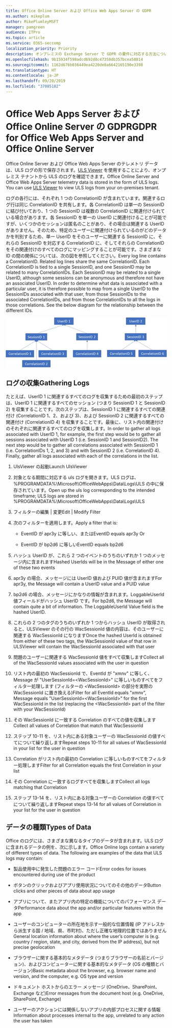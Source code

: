 ```yaml
---
title: Office Online Server および Office Web Apps Server の GDPR
ms.author: mikeplum
author: MikePlumleyMSFT
manager: pamgreen
audience: ITPro
ms.topic: article
ms.service: O365-seccomp
localization_priority: Priority
description: オンプレミスの Exchange Server で GDPR の要件に対応する方法について説明します。
ms.openlocfilehash: 9b15934f598adcd692d8c47358db357bcea58814
ms.sourcegitcommit: 1162d676b036449ea4220de8a6642165190e3398
ms.translationtype: HT
ms.contentlocale: ja-JP
ms.lasthandoff: 09/20/2019
ms.locfileid: "37085102"
---
```

# <a name="gdpr-for-office-web-apps-server-and-office-online-server"></a><span data-ttu-id="accca-103">Office Web Apps Server および Office Online Server の GDPR</span><span class="sxs-lookup"><span data-stu-id="accca-103">GDPR for Office Web Apps Server and Office Online Server</span></span>

<span data-ttu-id="accca-p101">Office Online Server および Office Web Apps Server のテレメトリ データは、ULS ログの形で保存されます。[ULS Viewer](https://www.microsoft.com/en-us/download/details.aspx?id=44020) を使用することにより、オンプレミス テナントから ULS のログを確認できます。</span><span class="sxs-lookup"><span data-stu-id="accca-p101">Office Online Server and Office Web Apps Server telemetry data is stored in the form of ULS logs. You can use [ULS Viewer](https://www.microsoft.com/en-us/download/details.aspx?id=44020) to view ULS logs from your on-premises tenant.</span></span>

<span data-ttu-id="accca-p102">ログの各行には、それぞれ 1 つの CorrelationID が含まれています。関連するログ行は同じ CorrelationID を共有します。各 CorrelationID は単一の SessionID に結び付いており、1 つの SessionID は複数の CorrelationID に関連付けられている場合があります。各 SessionID を単一の UserID に関連付けることが可能ですが、いくつかのセッションは匿名のことがあり、その場合は関連する UserID がありません。そのため、特定のユーザーに関連付けられているのがどのデータかを判別するため、単一 UserID をそのユーザーに関連する SessionID に、それらの SessionID を対応する CorrelationID に、そしてそれらの CorrelationID をその関連付けのすべてのログにマッピングすることが可能です。さまざまな ID の間の関係については、次の図を参照してください。</span><span class="sxs-lookup"><span data-stu-id="accca-p102">Every log line contains a CorrelationID. Related log lines share the same CorrelationID. Each CorrelationID is tied to a single SessionID, and one SessionID may be related to many CorrelationIDs. Each SessionID may be related to a single UserID, although some sessions can be anonymous and therefore not have an associated UserID. In order to determine what data is associated with a particular user, it is therefore possible to map from a single UserID to the SessionIDs associated with that user, from those SessionIDs to the associated CorrelationIDs, and from those CorrelationIDs to all the logs in those correlations. See the below diagram for the relationship between the different IDs.</span></span>

![](media/gdpr-for-office-online-server-image1.jpg)

## <a name="gathering-logs"></a><span data-ttu-id="accca-112">ログの収集</span><span class="sxs-lookup"><span data-stu-id="accca-112">Gathering Logs</span></span>

<span data-ttu-id="accca-p103">たとえば、UserID 1 に関連するすべてのログを収集するための最初のステップは、UserID 1 に関連するすべてのセッション (つまり SessionID 1 と SessionID 2) を収集することです。次のステップは、SessionID 1 に関連するすべての関連付け (CorrelationID 1、2、および 3)、および SessionID 2 に関連するすべての関連付け (CorrelationID 4) を収集することです。最後に、リスト内の関連付けのそれぞれに関連するすべてのログを収集します。</span><span class="sxs-lookup"><span data-stu-id="accca-p103">In order to gather all logs associated with UserID 1, for example, the first step would be to gather all sessions associated with UserID 1 (i.e. SessionID 1 and SessionID2). The next step would be to gather all correlations associated with SessionID 1 (i.e. CorrelationIDs 1, 2, and 3) and with SessionID 2 (i.e. CorrelationID 4). Finally, gather all logs associated with each of the correlations in the list.</span></span>

1.  <span data-ttu-id="accca-116">UlsViewer の起動</span><span class="sxs-lookup"><span data-stu-id="accca-116">Launch UlsViewer</span></span>

2.  <span data-ttu-id="accca-117">対象となる期間に対応する uls ログを開きます。ULS ログは、%PROGRAMDATA%\\Microsoft\\OfficeWebApps\\Data\\Logs\\ULS の中に保存されています。</span><span class="sxs-lookup"><span data-stu-id="accca-117">Open up the uls log corresponding to the intended timeframe; ULS logs are stored in %PROGRAMDATA%\\Microsoft\\OfficeWebApps\\Data\\Logs\\ULS</span></span>

3.  <span data-ttu-id="accca-118">フィルターの編集 | 変更</span><span class="sxs-lookup"><span data-stu-id="accca-118">Edit | Modify Filter</span></span>

4.  <span data-ttu-id="accca-119">次のフィルターを適用します。</span><span class="sxs-lookup"><span data-stu-id="accca-119">Apply a filter that is:</span></span>

    -   <span data-ttu-id="accca-120">EventID が apr3y に等しい、または</span><span class="sxs-lookup"><span data-stu-id="accca-120">EventID equals apr3y Or</span></span>

    -   <span data-ttu-id="accca-121">EventID が bp2d6 に等しい</span><span class="sxs-lookup"><span data-stu-id="accca-121">EventID equals bp2d6</span></span>

5.  <span data-ttu-id="accca-122">ハッシュ UserID が、これら 2 つのイベントのうちのいずれか 1 つのメッセージ内に含まれます</span><span class="sxs-lookup"><span data-stu-id="accca-122">Hashed UserIds will be in the Message of either one of these two events</span></span>

6.  <span data-ttu-id="accca-123">apr3y の場合、メッセージには UserID 値および PUID 値が含まれます</span><span class="sxs-lookup"><span data-stu-id="accca-123">For apr3y, the Message will contain a UserID value and a PUID value</span></span>

7.  <span data-ttu-id="accca-p104">bp2d6 の場合、メッセージにかなりの情報が含まれます。LoggableUserId 値フィールドがハッシュ UserID です。</span><span class="sxs-lookup"><span data-stu-id="accca-p104">For bp2d6, the Message will contain quite a bit of information. The LoggableUserId Value field is the hashed UserID.</span></span>

8.  <span data-ttu-id="accca-126">これらの 2 つのタグのうちのいずれか 1 つからハッシュ UserID が取得されると、ULSViewer のその行の WacSessionId 値の内容は、そのユーザーに関連する WacSessionId になります</span><span class="sxs-lookup"><span data-stu-id="accca-126">Once the hashed UserId is obtained from either of these two tags, the WacSessionId value of that row in ULSViewer will contain the WacSessionId associated with that user</span></span>

9.  <span data-ttu-id="accca-127">問題のユーザーに関連する WacSessionId 値をすべて収集します</span><span class="sxs-lookup"><span data-stu-id="accca-127">Collect all of the WacSessionId values associated with the user in question</span></span>

10. <span data-ttu-id="accca-128">リスト内の最初の WacSessionId で、EventId が "xmnv" に等しく、Message が "UserSessionId=\<WacSessionId\>" に等しいものすべてをフィルター処理します (フィルターの \<WacSessionId\> の部分を実際の WacSessionId に置き換える)</span><span class="sxs-lookup"><span data-stu-id="accca-128">Filter for all EventId equals "xmnv", Message equals "UserSessionId=\<WacSessionId\>" for the first WacSessionId in the list (replacing the \<WacSessionId\> part of the filter with your WacSessionId)</span></span>

11. <span data-ttu-id="accca-129">その WacSessionId に一致する Correlation のすべての値を収集します</span><span class="sxs-lookup"><span data-stu-id="accca-129">Collect all values of Correlation that match that WacSessionId</span></span>

12. <span data-ttu-id="accca-130">ステップ 10-11 を、リスト内にある対象ユーザーの WacSessionId の値すべてについて繰り返します</span><span class="sxs-lookup"><span data-stu-id="accca-130">Repeat steps 10-11 for all values of WacSessionId in your list for the user in question</span></span>

13. <span data-ttu-id="accca-131">Correlation がリスト内の最初の Correlation に等しいものすべてをフィルター処理します</span><span class="sxs-lookup"><span data-stu-id="accca-131">Filter for all Correlation equals the first Correlation in your list</span></span>

14. <span data-ttu-id="accca-132">その Correlation に一致するログすべてを収集します</span><span class="sxs-lookup"><span data-stu-id="accca-132">Collect all logs matching that Correlation</span></span>

15. <span data-ttu-id="accca-133">ステップ 13-14 を、リスト内にある対象ユーザーの Correlation の値すべてについて繰り返します</span><span class="sxs-lookup"><span data-stu-id="accca-133">Repeat steps 13-14 for all values of Correlation in your list for the user in question</span></span>

## <a name="types-of-data"></a><span data-ttu-id="accca-134">データの種類</span><span class="sxs-lookup"><span data-stu-id="accca-134">Types of Data</span></span>

<span data-ttu-id="accca-p105">Office のログには、さまざまな異なるタイプのデータが含まれます。ULS ログに含まれるデータの例を、次に示します。</span><span class="sxs-lookup"><span data-stu-id="accca-p105">Office Online logs contain a variety of different types of data. The following are examples of the data that ULS logs may contain:</span></span>

-   <span data-ttu-id="accca-137">製品使用中に発生した問題のエラー コード</span><span class="sxs-lookup"><span data-stu-id="accca-137">Error codes for issues encountered during use of the product</span></span>

-   <span data-ttu-id="accca-138">ボタンのクリックおよびアプリ使用状況についてのその他のデータ</span><span class="sxs-lookup"><span data-stu-id="accca-138">Button clicks and other pieces of data about app usage</span></span>

-   <span data-ttu-id="accca-139">アプリについて、またアプリ内の特定の機能についてのパフォーマンス データ</span><span class="sxs-lookup"><span data-stu-id="accca-139">Performance data about the app and/or particular features within the app</span></span>

-   <span data-ttu-id="accca-140">ユーザーのコンピューターの所在地を示す一般的な位置情報 (IP アドレスから派生する国 / 地域、県、市町村)、ただし正確な地理的位置ではありません</span><span class="sxs-lookup"><span data-stu-id="accca-140">General location information about where the user’s computer is (e.g. country / region, state, and city, derived from the IP address), but not precise geolocation</span></span>

-   <span data-ttu-id="accca-141">ブラウザーに関する基本的なメタデータ (つまりブラウザーの名前とバージョン)、およびコンピューターに関する基本的なメタデータ (OS の種類とバージョン)</span><span class="sxs-lookup"><span data-stu-id="accca-141">Basic metadata about the browser, e.g. browser name and version, and the computer, e.g. OS type and version</span></span>

-   <span data-ttu-id="accca-142">ドキュメント ホストからのエラー メッセージ (OneDrive、SharePoint、Exchange など)</span><span class="sxs-lookup"><span data-stu-id="accca-142">Error messages from the document host (e.g. OneDrive, SharePoint, Exchange)</span></span>

-   <span data-ttu-id="accca-143">ユーザーのアクションには関係しないアプリの内部プロセスに関する情報</span><span class="sxs-lookup"><span data-stu-id="accca-143">Information about processes internal to the app, unrelated to any action the user has taken</span></span>
